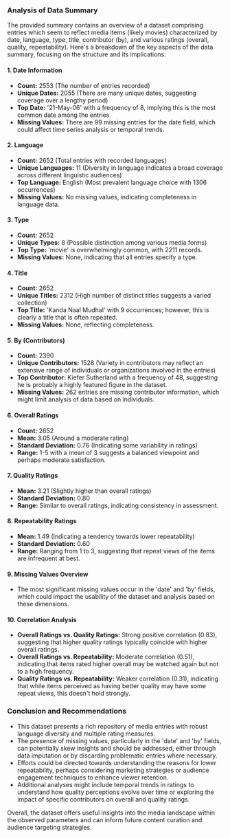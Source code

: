 ### Analysis of Data Summary

The provided summary contains an overview of a dataset comprising entries which seem to reflect media items (likely movies) characterized by date, language, type, title, contributor (by), and various ratings (overall, quality, repeatability). Here's a breakdown of the key aspects of the data summary, focusing on the structure and its implications:

#### 1. **Date Information**
- **Count:** 2553 (The number of entries recorded)
- **Unique Dates:** 2055 (There are many unique dates, suggesting coverage over a lengthy period)
- **Top Date:** '21-May-06' with a frequency of 8, implying this is the most common date among the entries.
- **Missing Values:** There are 99 missing entries for the date field, which could affect time series analysis or temporal trends.

#### 2. **Language**
- **Count:** 2652 (Total entries with recorded languages)
- **Unique Languages:** 11 (Diversity in language indicates a broad coverage across different linguistic audiences)
- **Top Language:** English (Most prevalent language choice with 1306 occurrences)
- **Missing Values:** No missing values, indicating completeness in language data.

#### 3. **Type**
- **Count:** 2652 
- **Unique Types:** 8 (Possible distinction among various media forms)
- **Top Type:** 'movie' is overwhelmingly common, with 2211 records.
- **Missing Values:** None, indicating that all entries specify a type.

#### 4. **Title**
- **Count:** 2652
- **Unique Titles:** 2312 (High number of distinct titles suggests a varied collection)
- **Top Title:** 'Kanda Naal Mudhal' with 9 occurrences; however, this is clearly a title that is often repeated.
- **Missing Values:** None, reflecting completeness.

#### 5. **By (Contributors)**
- **Count:** 2390
- **Unique Contributors:** 1528 (Variety in contributors may reflect an extensive range of individuals or organizations involved in the entries)
- **Top Contributor:** Kiefer Sutherland with a frequency of 48, suggesting he is probably a highly featured figure in the dataset.
- **Missing Values:** 262 entries are missing contributor information, which might limit analysis of data based on individuals.

#### 6. **Overall Ratings**
- **Count:** 2652
- **Mean:** 3.05 (Around a moderate rating)
- **Standard Deviation:** 0.76 (Indicating some variability in ratings)
- **Range:** 1-5 with a mean of 3 suggests a balanced viewpoint and perhaps moderate satisfaction.

#### 7. **Quality Ratings**
- **Mean:** 3.21 (Slightly higher than overall ratings)
- **Standard Deviation:** 0.80 
- **Range:** Similar to overall ratings, indicating consistency in assessment.
  
#### 8. **Repeatability Ratings**
- **Mean:** 1.49 (Indicating a tendency towards lower repeatability)
- **Standard Deviation:** 0.60 
- **Range:** Ranging from 1 to 3, suggesting that repeat views of the items are infrequent at best.

#### 9. **Missing Values Overview**
- The most significant missing values occur in the 'date' and 'by' fields, which could impact the usability of the dataset and analysis based on these dimensions.

#### 10. **Correlation Analysis**
- **Overall Ratings vs. Quality Ratings:** Strong positive correlation (0.83), suggesting that higher quality ratings typically coincide with higher overall ratings.
- **Overall Ratings vs. Repeatability:** Moderate correlation (0.51), indicating that items rated higher overall may be watched again but not to a high frequency.
- **Quality Ratings vs. Repeatability:** Weaker correlation (0.31), indicating that while items perceived as having better quality may have some repeat views, this doesn't hold strongly.

### Conclusion and Recommendations
- This dataset presents a rich repository of media entries with robust language diversity and multiple rating measures.
- The presence of missing values, particularly in the 'date' and 'by' fields, can potentially skew insights and should be addressed, either through data imputation or by discarding problematic entries where necessary.
- Efforts could be directed towards understanding the reasons for lower repeatability, perhaps considering marketing strategies or audience engagement techniques to enhance viewer retention.
- Additional analyses might include temporal trends in ratings to understand how quality perceptions evolve over time or exploring the impact of specific contributors on overall and quality ratings. 

Overall, the dataset offers useful insights into the media landscape within the observed parameters and can inform future content curation and audience targeting strategies.